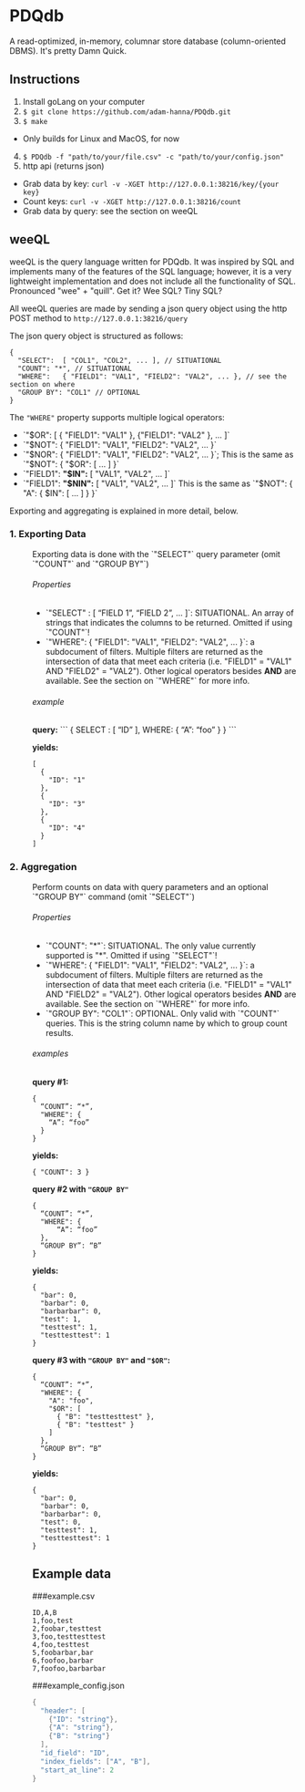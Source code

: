 # PDQdb

A read-optimized, in-memory, columnar store database (column-oriented DBMS). It's pretty Damn Quick.


## Instructions

1. Install goLang on your computer
2. `$ git clone https://github.com/adam-hanna/PDQdb.git`
3. `$ make`
  * Only builds for Linux and MacOS, for now
4. `$ PDQdb -f "path/to/your/file.csv" -c "path/to/your/config.json"`
5. http api (returns json)
  * Grab data by key: `curl -v -XGET http://127.0.0.1:38216/key/{your key}`
  * Count keys: `curl -v -XGET http://127.0.0.1:38216/count`
  * Grab data by query: see the section on weeQL

## weeQL
weeQL is the query language written for PDQdb. It was inspired by SQL and implements many of the features of the SQL language; however, it is a very lightweight implementation and does not include all the functionality of SQL. Pronounced "wee" + "quill". Get it? Wee SQL? Tiny SQL?

All weeQL queries are made by sending a json query object using the http POST method to `http://127.0.0.1:38216/query`

The json query object is structured as follows:

```
{
  "SELECT":  [ "COL1", "COL2", ... ], // SITUATIONAL
  "COUNT": "*", // SITUATIONAL
  "WHERE":   { "FIELD1": "VAL1", "FIELD2": "VAL2", ... }, // see the section on where
  "GROUP BY": "COL1" // OPTIONAL
}
```

The `"WHERE"` property supports multiple logical operators:
<ul>
  <li>`"$OR": [ { "FIELD1": "VAL1" }, {"FIELD1": "VAL2" }, ... ]`</li>
  <li>`"$NOT": { "FIELD1": "VAL1", "FIELD2": "VAL2", ... }`</li>
  <li>`"$NOR": { "FIELD1": "VAL1", "FIELD2": "VAL2", ... }`; This is the same as `"$NOT": { "$OR": [ ... ] }`</li>
  <li>`"FIELD1": <b>"$IN":</b> [ "VAL1", "VAL2", ... ]`</li>
  <li>`"FIELD1": <b>"$NIN":</b> [ "VAL1", "VAL2", ... ]` This is the same as `"$NOT": { "A": { $IN": [ ... ] } }`</li>
</ul>

Exporting and aggregating is explained in more detail, below.
<dl>
  <dt><h3>1. Exporting Data</h3>
  <dd>Exporting data is done with the `"SELECT"` query parameter (omit `"COUNT"` and `"GROUP BY"`)
  <dd><h6>Properties</h6>
  <ul>
    <li>`"SELECT" : [ “FIELD 1”, “FIELD 2”, … ]`: SITUATIONAL. An array of strings that indicates the columns to be returned. Omitted if using `"COUNT"`!</li>
    <li>`"WHERE":   { "FIELD1": "VAL1", "FIELD2": "VAL2", ... }`: a subdocument of filters. Multiple filters are returned as the intersection of data that meet each criteria (i.e. "FIELD1" = "VAL1" AND "FIELD2" = "VAL2"). Other logical operators besides <b>AND</b> are available. See the section on `"WHERE"` for more info.</li>
  </ul>
  <dd><h6>example</h6>
  <dd>
<b>query:</b>
```
{
  SELECT : [ “ID” ],
  WHERE: {
    “A”: “foo”
  }
}
```

<b>yields:</b>
```
[
  {
    "ID": "1"
  },
  {
    "ID": "3"
  },
  {
    "ID": "4"
  }
]
```
  <dt><h3>2. Aggregation</h3>
  <dd>Perform counts on data with query parameters and an optional `"GROUP BY"` command (omit `"SELECT"`)
  <dd><h6>Properties</h6>
  <ul>
    <li>`"COUNT": "*"`: SITUATIONAL. The only value currently supported is "*". Omitted if using `"SELECT"`!</li>
    <li>`"WHERE":   { "FIELD1": "VAL1", "FIELD2": "VAL2", ... }`: a subdocument of filters. Multiple filters are returned as the intersection of data that meet each criteria (i.e. "FIELD1" = "VAL1" AND "FIELD2" = "VAL2"). Other logical operators besides <b>AND</b> are available. See the section on `"WHERE"` for more info.</li>
    <li>`"GROUP BY": "COL1"`: OPTIONAL. Only valid with `"COUNT"` queries. This is the string column name by which to group count results.</li>
  </ul>
  <dd><h6>examples</h6>
  <dd>
<b>query #1:</b>

```
{
  “COUNT”: “*”,
  "WHERE": {
    “A”: “foo”
  }
}
```

<b>yields:</b>

```
{ "COUNT": 3 }
```

<b>query #2 with `"GROUP BY"`</b>

```
{
  “COUNT”: “*”,
  "WHERE": {
      “A”: “foo”
  },
  “GROUP BY”: “B”
}
```

<b>yields:</b>

```
{
  "bar": 0,
  "barbar": 0,
  "barbarbar": 0,
  "test": 1,
  "testtest": 1,
  "testtesttest": 1
}
```

<b>query #3 with `"GROUP BY"` and `"$OR"`:</b>

```
{
  “COUNT”: “*”,
  "WHERE": {
    "A": "foo",
    "$OR": [
      { "B": "testtesttest" },
      { "B": "testtest" }
    ]
  },
  “GROUP BY”: “B”
}
```

<b>yields:</b>

```
{
  "bar": 0,
  "barbar": 0,
  "barbarbar": 0,
  "test": 0,
  "testtest": 1,
  "testtesttest": 1
}
```

## Example data
###example.csv
```
ID,A,B
1,foo,test
2,foobar,testtest
3,foo,testtesttest
4,foo,testtest
5,foobarbar,bar
6,foofoo,barbar
7,foofoo,barbarbar
```

###example_config.json
```go
{
  "header": [
    {"ID": "string"},
    {"A": "string"},
    {"B": "string"}
  ],
  "id_field": "ID",
  "index_fields": ["A", "B"],
  "start_at_line": 2
}  
```

